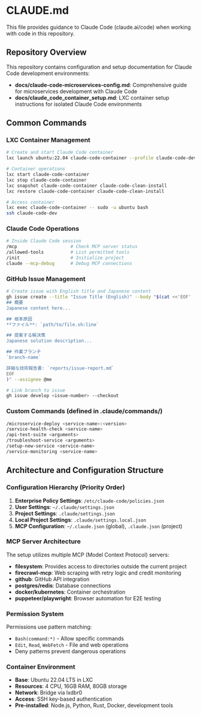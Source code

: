 # CLAUDE.md

This file provides guidance to Claude Code (claude.ai/code) when working with code in this repository.

## Repository Overview

This repository contains configuration and setup documentation for Claude Code development environments:
- **docs/claude-code-microservices-config.md**: Comprehensive guide for microservices development with Claude Code
- **docs/claude_code_container_setup.md**: LXC container setup instructions for isolated Claude Code environments

## Common Commands

### LXC Container Management
```bash
# Create and start Claude Code container
lxc launch ubuntu:22.04 claude-code-container --profile claude-code-dev

# Container operations
lxc start claude-code-container
lxc stop claude-code-container
lxc snapshot claude-code-container claude-code-clean-install
lxc restore claude-code-container claude-code-clean-install

# Access container
lxc exec claude-code-container -- sudo -u ubuntu bash
ssh claude-code-dev
```

### Claude Code Operations
```bash
# Inside Claude Code session
/mcp                    # Check MCP server status
/allowed-tools          # List permitted tools
/init                   # Initialize project
claude --mcp-debug      # Debug MCP connections
```

### GitHub Issue Management
```bash
# Create issue with English title and Japanese content
gh issue create --title "Issue Title (English)" --body "$(cat <<'EOF'
## 概要
Japanese content here...

## 根本原因
**ファイル**: `path/to/file.sh:line`

## 提案する解決策
Japanese solution description...

## 作業ブランチ
`branch-name`

詳細な技術報告書: `reports/issue-report.md`
EOF
)" --assignee @me

# Link branch to issue
gh issue develop <issue-number> --checkout
```

### Custom Commands (defined in .claude/commands/)
```bash
/microservice-deploy <service-name>:<version>
/service-health-check <service-name>
/api-test-suite <arguments>
/troubleshoot-service <arguments>
/setup-new-service <service-name>
/service-monitoring <service-name>
```

## Architecture and Configuration Structure

### Configuration Hierarchy (Priority Order)
1. **Enterprise Policy Settings**: `/etc/claude-code/policies.json`
2. **User Settings**: `~/.claude/settings.json`
3. **Project Settings**: `.claude/settings.json`
4. **Local Project Settings**: `.claude/settings.local.json`
5. **MCP Configuration**: `~/.claude.json` (global), `.claude.json` (project)

### MCP Server Architecture
The setup utilizes multiple MCP (Model Context Protocol) servers:

- **filesystem**: Provides access to directories outside the current project
- **firecrawl-mcp**: Web scraping with retry logic and credit monitoring
- **github**: GitHub API integration
- **postgres/redis**: Database connections
- **docker/kubernetes**: Container orchestration
- **puppeteer/playwright**: Browser automation for E2E testing

### Permission System
Permissions use pattern matching:
- `Bash(command:*)` - Allow specific commands
- `Edit`, `Read`, `WebFetch` - File and web operations
- Deny patterns prevent dangerous operations

### Container Environment
- **Base**: Ubuntu 22.04 LTS in LXC
- **Resources**: 4 CPU, 16GB RAM, 80GB storage
- **Network**: Bridge via lxdbr0
- **Access**: SSH key-based authentication
- **Pre-installed**: Node.js, Python, Rust, Docker, development tools